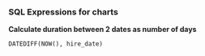 ### SQL Expressions for charts

**Calculate duration between 2 dates as number of days**
```
DATEDIFF(NOW(), hire_date)
```
